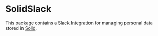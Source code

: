 # SolidSlack
This package contains a [Slack Integration](https://api.slack.com/internal-integrations) for managing personal data stored in [Solid](https://solid.inrupt.com/).
